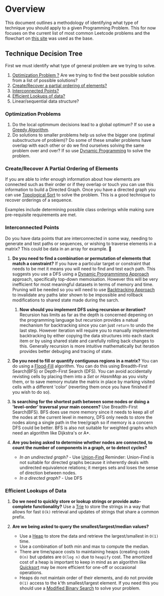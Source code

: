 # Overview
This document outlines a methodology of identifying what type of technique you
should apply to a given Programming Problem. This for now focuses on the
current list of most common Leetcode problems and the flowchart on [this
site](https://sebinsua.com/algorithmic-bathwater) was used as the base. 

## Technique Decision Tree 
First we must identify what type of general problem are we trying to solve. 

1. [Optimization Problem ?](#optimization-problems) Are we trying to find the 
   best possible solution from a list of possible solutions?
2. [Create/Recover a partial ordering of
   elements?](#create/recover-a-partial-ordering-of-elements)
3. [Interconnected Points?](#interconnected-points)
4. [Efficient Lookups of data?](#efficient-lookups-of-data)
5. Linear/sequential data structure?

### Optimization Problems

1. Do the local optimmum decisions lead to a global optimum? If so use a [Greedy
   Algorithm](GreedyTechniques/Greedy.md). 
2. Do solutions to smaller problems help us solve the bigger one (optimal
   subsctructure of problem)? Do some of these smaller problems have overlap
   with each other or do we find ourselves solving the same problem over and
   over? If so use [Dynamic
   Programming](RecursionAndDynamicProgramming/RecursionDynamicProgramming.md)
   to solve the problem.

### Create/Recover A Partial Ordering of Elements
If you are able to infer enough information about how elements are connected
such as their order or if they overlap or touch you can use this information
to build a Directed Graph. Once you have a directed graph you can use
[Topological Sort](TopologicalSort/TopologicalSort.md) to solve the problem.
This is a good technique to recover orderings of a sequence.

Examples include determining possible class orderings while making sure
pre-requisite requirements are met. 

### Interconnected Points
Do you have data points that are interconnected in some way, needing to
generate and test paths or sequences, or wishing to traverse elements in a
matrix? This could be data in an array for example. 

1. **Do you need to find a combination or permutation of elements that match a
   constraint?** If you have a particular target or constraint that needs to be
   met it means you will need to find and test each path. This suggests you use
   a DFS using a [Dynamic Programmimng
   Approach](RecursionAndDynamicProgramming/RecursionDynamicProgramming.md) 
   approach, specifically top-down memoisation. However this will be very 
   inefficient for most meaningful datasets  in terms of memory and time. 
   Pruning will be needed so you will need to use 
   [Backtracking Approach](Backtracking/Backtracking.md) to invalidate any 
   paths later shown to be impossible and rollback modifications to shared 
   state made during the sarch. 

   1. **Now should you implement DFS using recursion or iteration?** Recursion
      has limits as far as the depth is concerned depening on the programming
      language but recursion provides a natual mechanism for backtracking since
      you can just `return` to undo the last step. However iteration will
      require you to manually implemented backtracking by either copying the
      data structures into each stack item or by using shared state and
      carefully rolling back changes to this. Generally recursion is more
      intuitive mathematically but iteration provides better debuging and
      tracing of state.

2. **Do you need to fill or quantify contiguous regions in a matrix?**
   You can do using a [Flood-Fill](Backtracking/FloodFill.md) algorithm. You
   can do this using Breadth-First Search(BFS) or Depth-First Search (DFS). You
   can avoid accidentally revisting cells by placing them into a *Set* or
   *HasmMap* as you visity them, or to save memory mutate the matrix in place
   by marking visited cells with a different 'color' (reverting them once you
   have finished if you wish to do so).

3. **Is searching for the shortest path between some nodes or doing a
   'level-order' traversal your main concern?**
   Use Breadth-First Search(BFS). BFS does use more memory since it needs to
   keep all of the nodes at the current level in memory, DFS only needs to
   store the nodes along a single path in the tree/graph so if memory is a
   concern DFS could be better. BFS is also not suitable for weighted graphs
   which need an algorithm like Dijkstra's or A*.
4. **Are you being asked to determine whether nodes are connected, to count the
   number of components in a graph, or to detect cycles?** 
    * *In an undirected graph?* - Use [Union-Find](UnionFind/UnionFind.md)
      Reminder: Union-Find is not suitable for directed graphs because it
      inherently deals with undirected equivalence relations; it merges sets
      and loses the sense of direction between nodes. 
    * *In a directed graph?* - Use DFS

### Efficient Lookups of Data
1. **Do we need to quickly store or lookup strings or provide auto-complete
   functionality?**
   Use a [Trie](Trie/Trie.md) to store the strings in a way that allows for
   fast `O(k)` retrieval and updates of strings that share a common prefix.

2. **Are we being asked to query the smallest/largest/median values?**
    * Use a [Heap](TwoHeaps/TwoHeaps.md) to store the data and retrieve the
      largest/smallest in `O(1)` time.
    * Use a combination of both min and max to compute the median.
    * There are time/space costs to maintaining heaps (creating costs `O(n)`
      but updates are `O(log n)` due to `heapify` cost. The amortized cost of
      a heap is important to keep in mind as an algorithm like
      [Quicksort](Sorting/Sorting.md) may be more efficient for one-off or
      occasional operations.
    * Heaps do not maintain order of their elements, and do not provide `O(1)`
      access to the k'th smallest/largest element. If you need this you should
      use a [Modified Binary
      Search](ModifiedBinarySearch/ModifiedBinarySearch.md) to solve your
      problem.
